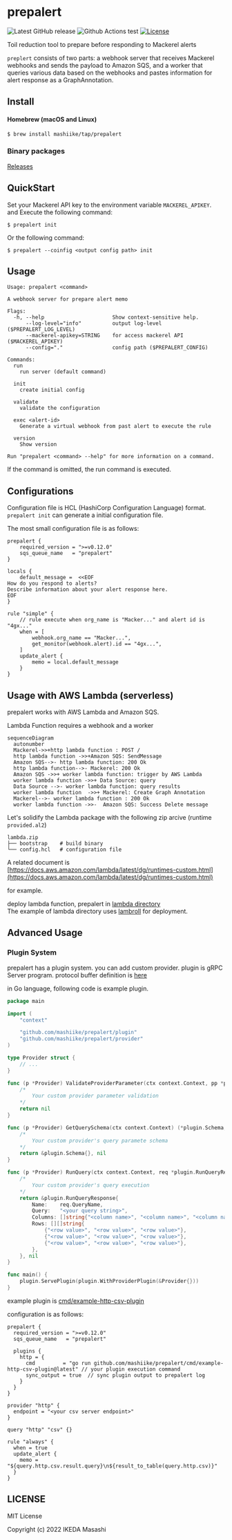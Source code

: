 # prepalert

![Latest GitHub release](https://img.shields.io/github/release/mashiike/prepalert.svg)
![Github Actions test](https://github.com/mashiike/prepalert/workflows/Test/badge.svg?branch=main)
[![License](https://img.shields.io/badge/license-MIT-blue.svg)](https://github.com/mashiike/prepalert/blob/master/LICENSE)

Toil reduction tool to prepare before responding to Mackerel alerts

`preplert` consists of two parts: a webhook server that receives Mackerel webhooks and sends the payload to Amazon SQS, and a worker that queries various data based on the webhooks and pastes information for alert response as a GraphAnnotation.


## Install 

#### Homebrew (macOS and Linux)

```console
$ brew install mashiike/tap/prepalert
```

### Binary packages

[Releases](https://github.com/mashiike/prepalert/releases)

## QuickStart 

Set your Mackerel API key to the environment variable `MACKEREL_APIKEY`.  
and Execute the following command:

```shell
$ prepalert init 
```

Or the following command:
```shell 
$ prepalert --coinfig <output config path> init
```

## Usage 

```
Usage: prepalert <command>

A webhook server for prepare alert memo

Flags:
  -h, --help                      Show context-sensitive help.
      --log-level="info"          output log-level ($PREPALERT_LOG_LEVEL)
      --mackerel-apikey=STRING    for access mackerel API ($MACKEREL_APIKEY)
      --config="."                config path ($PREPALERT_CONFIG)

Commands:
  run
    run server (default command)

  init
    create initial config

  validate
    validate the configuration

  exec <alert-id>
    Generate a virtual webhook from past alert to execute the rule

  version
    Show version

Run "prepalert <command> --help" for more information on a command.
```

If the command is omitted, the run command is executed.

## Configurations

Configuration file is HCL (HashiCorp Configuration Language) format. `prepalert init` can generate a initial configuration file.

The most small configuration file is as follows:
```hcl
prepalert {
    required_version = ">=v0.12.0"
    sqs_queue_name   = "prepalert"
}

locals {
    default_message =  <<EOF
How do you respond to alerts?
Describe information about your alert response here.
EOF
}

rule "simple" {
    // rule execute when org_name is "Macker..." and alert id is "4gx..."
    when = [
        webhook.org_name == "Macker...",
        get_monitor(webhook.alert).id == "4gx...",
    ]
    update_alert {
        memo = local.default_message
    }
}
```

## Usage with AWS Lambda (serverless)

prepalert works with AWS Lambda and Amazon SQS.

Lambda Function requires a webhook and a worker


```mermaid
sequenceDiagram
  autonumber
  Mackerel->>+http lambda function : POST /
  http lambda function ->>+Amazon SQS: SendMessage
  Amazon SQS-->- http lambda function: 200 Ok
  http lambda function-->- Mackerel: 200 Ok
  Amazon SQS ->>+ worker lambda function: trigger by AWS Lambda
  worker lambda function ->>+ Data Source: query
  Data Source -->- worker lambda function: query results
  worker lambda function  ->>+ Mackerel: Create Graph Annotation
  Mackerel-->- worker lambda function : 200 Ok
  worker lambda function ->>-  Amazon SQS: Success Delete message
```


Let's solidify the Lambda package with the following zip arcive (runtime `provided.al2`)

```
lambda.zip
├── bootstrap    # build binary
└── config.hcl   # configuration file
```

A related document is [https://docs.aws.amazon.com/lambda/latest/dg/runtimes-custom.html](https://docs.aws.amazon.com/lambda/latest/dg/runtimes-custom.html)

for example.

deploy lambda function, prepalert in [lambda directory](lambda/)  
The example of lambda directory uses [lambroll](https://github.com/fujiwara/lambroll) for deployment.

## Advanced Usage

### Plugin System 

prepalert has a plugin system. you can add custom provider. plugin is gRPC Server program. 
protocol buffer definition is [here](plugin/proto/prepalert.proto)

in Go language, following code is example plugin.

```go
package main

import (
	"context"

	"github.com/mashiike/prepalert/plugin"
	"github.com/mashiike/prepalert/provider"
)

type Provider struct {
	// ...
}

func (p *Provider) ValidateProviderParameter(ctx context.Context, pp *provider.ProviderParameter) error {
	/*
		Your custom provider parameter validation
	*/
	return nil
}

func (p *Provider) GetQuerySchema(ctx context.Context) (*plugin.Schema, error) {
	/*
		Your custom provider's query paramete schema
	*/
	return &plugin.Schema{}, nil
}

func (p *Provider) RunQuery(ctx context.Context, req *plugin.RunQueryRequest) (*plugin.RunQueryResponse, error) {
	/*
		Your custom provider's query execution
	*/
	return &plugin.RunQueryResponse{
		Name:    req.QueryName,
		Query:   "<your query string>",
		Columns: []string{"<column name>", "<column name>", "<column name>"},
		Rows: [][]string{
			{"<row value>", "<row value>", "<row value>"},
			{"<row value>", "<row value>", "<row value>"},
			{"<row value>", "<row value>", "<row value>"},
		},
	}, nil
}

func main() {
	plugin.ServePlugin(plugin.WithProviderPlugin(&Provider{}))
}
```
example plugin is [cmd/example-http-csv-plugin](cmd/example-http-csv-plugin/main.go)

configuration is as follows:

```hcl
prepalert {
  required_version = ">=v0.12.0"
  sqs_queue_name   = "prepalert"

  plugins {
    http = {
      cmd         = "go run github.com/mashiike/prepalert/cmd/example-http-csv-plugin@latest" // your plugin execution command
      sync_output = true  // sync plugin output to prepalert log
    }
  }
}

provider "http" {
  endpoint = "<your csv server endpoint>"
}

query "http" "csv" {}

rule "always" {
  when = true
  update_alert {
    memo = "${query.http.csv.result.query}\n${result_to_table(query.http.csv)}"
  }
}
```

## LICENSE

MIT License

Copyright (c) 2022 IKEDA Masashi
